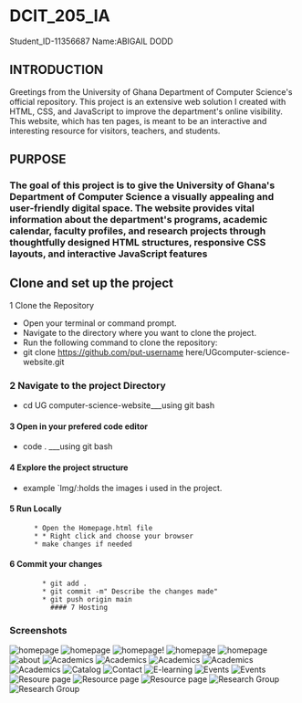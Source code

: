 # DCIT_205_IA

Student_ID-11356687
Name:ABIGAIL DODD

## INTRODUCTION

   Greetings from the University of Ghana Department of Computer Science's official repository. This project is an extensive web solution I created with HTML, CSS, and JavaScript to improve the department's online visibility. This website, which has ten pages, is meant to be an interactive and interesting resource for visitors, teachers, and students.

## PURPOSE

### The goal of this project is to give the University of Ghana's Department of Computer Science a visually appealing and user-friendly digital space. The website provides vital information about the department's programs, academic calendar, faculty profiles, and research projects through thoughtfully designed HTML structures, responsive CSS layouts, and interactive JavaScript features

## Clone and set up the project

   1 Clone the Repository

* Open your terminal or command prompt.
* Navigate to the directory where you want to clone the project.
* Run the following command to clone the repository:
* git clone <https://github.com/put-username> here/UGcomputer-science-website.git

### 2 Navigate to the project Directory

* cd UG computer-science-website___using git bash

#### 3 Open in your prefered code editor

* code . ___using git bash

#### 4 Explore the project structure

* example `Img/:holds the images i used in the project.

#### 5 Run Locally

          * Open the Homepage.html file
          * * Right click and choose your browser
          * make changes if needed

#### 6 Commit your changes

            * git add .
            * git commit -m" Describe the changes made"
            * git push origin main
              #### 7 Hosting

### Screenshots

![homepage](Imgs/homepage.png)
![homepage](<Imgs/hompage 2.png>)
![homepage](<Imgs/home page 3.png>)!
![homepage](<Imgs/homepage 4.png>)
![homepage](<Imgs/homepage 5.png>)
![about](<Imgs/about page.png>)
![Academics](<Imgs/Academics page.png>)
![Academics](<Imgs/Academic page 2.png>)
![Academics](<Imgs/Academic 3.png>)
![Academics](<Imgs/Academic 4.png>)
![Academics](<Imgs/Academic 5.png>)
![Catalog](<Imgs/catalog page.png>)
![Contact](<Imgs/Contact page.png>)
![E-learning](<Imgs/Computer Science E-Learning page.png>)
![Events](Imgs/Events.png)
![Events](<Imgs/events page 2.png>)
![Resoure page](<Imgs/resource page.png>)
![Resource page](<Imgs/resource page 2.png>)
![Resource page](<Imgs/resource page 3.png>)
![Research Group](<Imgs/Research Groups page.png>)
![Research Group](<Imgs/Research Group 2.png>)

